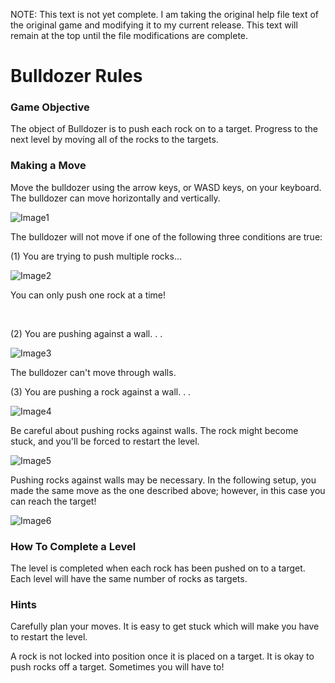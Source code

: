 NOTE: This text is not yet complete. I am taking the original help file text of the original game and modifying it to my current release. This text will remain at the top until the file modifications are complete.

# Bulldozer Rules

### Game Objective
The object of Bulldozer is to push each rock on to a target. Progress to the next level by moving all of the rocks to the targets.

### Making a Move
Move the bulldozer using the arrow keys, or WASD keys, on your keyboard. The bulldozer can move horizontally and vertically.

![Image1](https://i.imgur.com/aFz4lhZ.png)

The bulldozer will not move if one of the following three conditions are true:

(1) You are trying to push multiple rocks...

![Image2](https://i.imgur.com/Mr4a0q7.png)

You can only push one rock at a time!

<br>

(2) You are pushing against a wall. . .

![Image3](https://i.imgur.com/Xecqy3B.png)

The bulldozer can't move through walls.

(3) You are pushing a rock against a wall. . .

![Image4](https://i.imgur.com/KV91Ukv.png)

Be careful about pushing rocks against walls. The rock might become stuck, and you'll be forced to restart the level.

![Image5](https://i.imgur.com/yBjsOwB.png)

Pushing rocks against walls may be necessary.  In the following setup, you made the same move as the one described above; however, in this case you can reach the target!

![Image6](https://i.imgur.com/pfcdTys.png)

### How To Complete a Level
The level is completed when each rock has been pushed on to a target. Each level will have the same number of rocks as targets.

### Hints
Carefully plan your moves. It is easy to get stuck which will make you have to restart the level.

A rock is not locked into position once it is placed on a target. It is okay to push rocks off a target. Sometimes you will have to!
